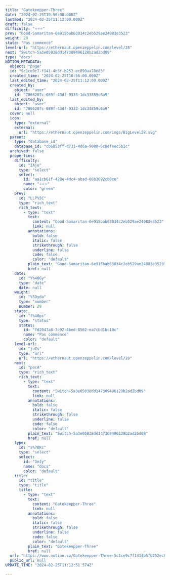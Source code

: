 ```yaml
---
title: "Gatekeepper-Three"
date: "2024-02-25T10:56:00.000Z"
lastmod: "2024-02-25T11:12:00.000Z"
draft: false
difficulty: "⭐⭐⭐"
prev: "Good-Samaritan-6e915bab63034c2eb529ae24083e3523"
weight: 29
state: "Pas commencé"
level-url: "https://ethernaut.openzeppelin.com/level/28"
next: "Switch-5a3e05038dd147309496128b2ad2bd09"
type: "docs"
NOTION_METADATA:
  object: "page"
  id: "5c1ce9c7-f141-4b5f-b252-ec899aa78e83"
  created_time: "2024-02-25T10:56:00.000Z"
  last_edited_time: "2024-02-25T11:12:00.000Z"
  created_by:
    object: "user"
    id: "7866207c-089f-43df-9333-1dc33859c6a9"
  last_edited_by:
    object: "user"
    id: "7866207c-089f-43df-9333-1dc33859c6a9"
  cover: null
  icon:
    type: "external"
    external:
      url: "https://ethernaut.openzeppelin.com/imgs/BigLevel28.svg"
  parent:
    type: "database_id"
    database_id: "cb6853ff-d731-4d6a-9080-6c8efeec5b1c"
  archived: false
  properties:
    difficulty:
      id: "IAjo"
      type: "select"
      select:
        id: "aa1cb61f-428e-4dc4-abad-06b3092cb0ce"
        name: "⭐⭐⭐"
        color: "green"
    prev:
      id: "LLP%5C"
      type: "rich_text"
      rich_text:
        - type: "text"
          text:
            content: "Good-Samaritan-6e915bab63034c2eb529ae24083e3523"
            link: null
          annotations:
            bold: false
            italic: false
            strikethrough: false
            underline: false
            code: false
            color: "default"
          plain_text: "Good-Samaritan-6e915bab63034c2eb529ae24083e3523"
          href: null
    date:
      id: "Y%40Gy"
      type: "date"
      date: null
    weight:
      id: "%5Dyda"
      type: "number"
      number: 29
    state:
      id: "f%40ps"
      type: "status"
      status:
        id: "fd2047a8-7c92-4bed-8562-ea7cbd1bc10c"
        name: "Pas commencé"
        color: "default"
    level-url:
      id: "juZs"
      type: "url"
      url: "https://ethernaut.openzeppelin.com/level/28"
    next:
      id: "pocA"
      type: "rich_text"
      rich_text:
        - type: "text"
          text:
            content: "Switch-5a3e05038dd147309496128b2ad2bd09"
            link: null
          annotations:
            bold: false
            italic: false
            strikethrough: false
            underline: false
            code: false
            color: "default"
          plain_text: "Switch-5a3e05038dd147309496128b2ad2bd09"
          href: null
    type:
      id: "s%7DKc"
      type: "select"
      select:
        id: "OnJy"
        name: "docs"
        color: "default"
    title:
      id: "title"
      type: "title"
      title:
        - type: "text"
          text:
            content: "Gatekeepper-Three"
            link: null
          annotations:
            bold: false
            italic: false
            strikethrough: false
            underline: false
            code: false
            color: "default"
          plain_text: "Gatekeepper-Three"
          href: null
  url: "https://www.notion.so/Gatekeepper-Three-5c1ce9c7f1414b5fb252ec899aa78e83"
  public_url: null
UPDATE_TIME: "2024-02-25T11:12:51.574Z"

---
```

<link rel="stylesheet" href="https://cdn.jsdelivr.net/npm/katex@0.16.2/dist/katex.min.css" integrity="sha384-bYdxxUwYipFNohQlHt0bjN/LCpueqWz13HufFEV1SUatKs1cm4L6fFgCi1jT643X" crossorigin="anonymous">


